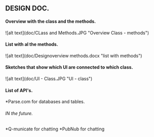 ## DESIGN DOC.

#### Overview with the class and the methods. 

![alt text](doc/CLass and Methods.JPG "Overview Class - methods")


#### List with al the methods.
![alt text](doc/Designoverview methods.docx "list with methods") 


#### Sketches that show which UI are connected to which class. 
![alt text](doc/UI - Class.JPG "UI - class")


#### List of API's.
*Parse.com for databases and tables.

###### IN the future.
*Q-municate for chatting
*PubNub for chatting

